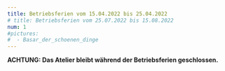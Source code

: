 ```yaml
---
title: Betriebsferien vom 15.04.2022 bis 25.04.2022
# title: Betriebsferien vom 25.07.2022 bis 15.08.2022
num: 1
#pictures:
#  - Basar_der_schoenen_dinge
---
```


__ACHTUNG: Das Atelier bleibt während der Betriebsferien geschlossen.__

